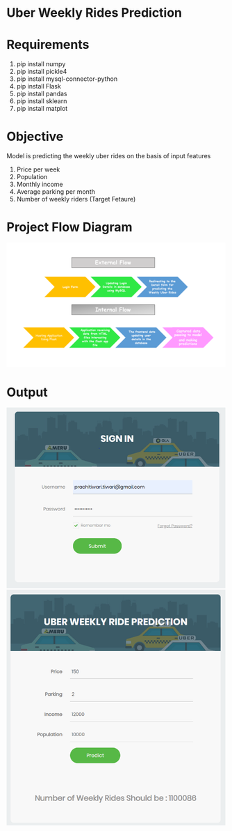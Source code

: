 # Uber Weekly Rides Prediction

# Requirements
1. pip install numpy
2. pip install pickle4
3. pip install mysql-connector-python
4. pip install Flask
6. pip install pandas
7. pip install sklearn
8. pip install matplot


# Objective
Model is predicting the weekly uber rides on the basis of input features 
1. Price per week
2. Population
3. Monthly income
4. Average parking per month
5. Number of weekly riders (Target Fetaure)

# Project Flow Diagram
![casesLines](./Visuals/Slide1.PNG)

# Output
![casesLines](./Visuals/output1.PNG)
![casesLines](./Visuals/output2.PNG)
